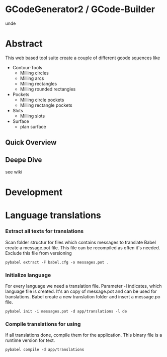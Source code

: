 # GCodeGenerator2 / GCode-Builder
 unde
 # Abstract
This web based tool suite create a couple of different gcode squences like
* Contour-Tools
    * Milling circles
    * Milling arcs 
    * Milling rectangles
    * Milling rounded rectangles
* Pockets
    * Milling circle pockets
    * Milling rectangle pockets
* Slots
    * Milling slots
* Surface
    * plan surface

## Quick Overview


## Deepe Dive
see wiki


# Development
# Language translations

### Extract all texts for translations
Scan folder structur for files which contains messages to translate
Babel create a message.pot file. This file can be recompiled as often it's needed.
Exclude this file from versioning

`pybabel extract -F babel.cfg -o messages.pot .`

### Initialize language 
For every language we need a translation file. Parameter -l <language> indicates, which language file is created. It's an copy of message.pot and can be used for translations.
Babel create a new translation folder and insert a message.po file.

`pybabel init -i messages.pot -d app/translations -l de`

### Compile translations for using
If all translations done, compile them for the application. This binary file is a runtime version for text.

`pybabel compile -d app/translations`

